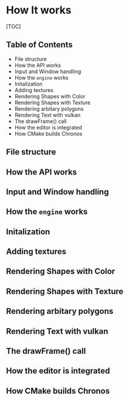 # How It works

[TOC]

## Table of Contents
+ File structure
+ How the API works
+ Input and Window handling
+ How the ```engine``` works
+ Initalization
+ Adding textures
+ Rendering Shapes with Color
+ Rendering Shapes with Texture
+ Rendering arbitary polygons
+ Rendering Text with vulkan
+ The drawFrame() call
+ How the editor is integrated
+ How CMake builds Chronos

## File structure
## How the API works
## Input and Window handling
## How the ```engine``` works
## Initalization
## Adding textures
## Rendering Shapes with Color
## Rendering Shapes with Texture
## Rendering arbitary polygons
## Rendering Text with vulkan
## The drawFrame() call
## How the editor is integrated
## How CMake builds Chronos